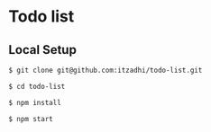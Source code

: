 # Todo list

## Local Setup

```sh
$ git clone git@github.com:itzadhi/todo-list.git
```

```sh
$ cd todo-list
```

```sh
$ npm install
```

```sh
$ npm start
```
